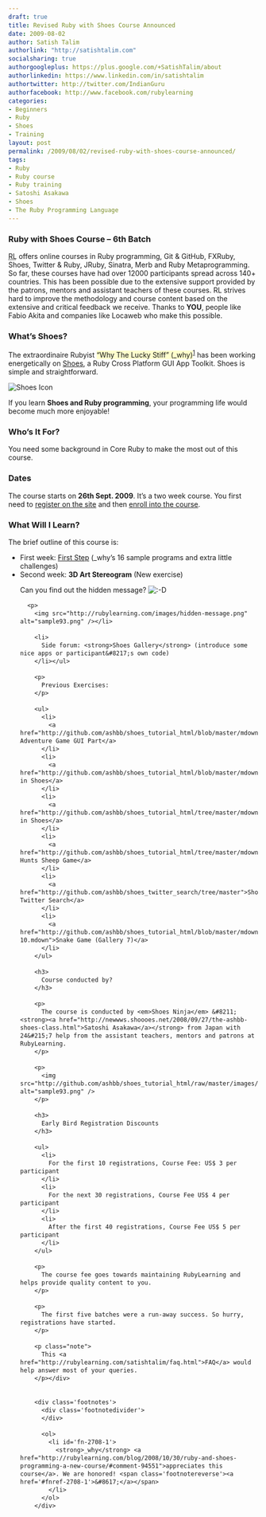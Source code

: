 ```yaml
---
draft: true
title: Revised Ruby with Shoes Course Announced
date: 2009-08-02
author: Satish Talim
authorlink: "http://satishtalim.com"
socialsharing: true
authorgoogleplus: https://plus.google.com/+SatishTalim/about
authorlinkedin: https://www.linkedin.com/in/satishtalim
authortwitter: http://twitter.com/IndianGuru
authorfacebook: http://www.facebook.com/rubylearning
categories:
- Beginners
- Ruby
- Shoes
- Training
layout: post
permalink: /2009/08/02/revised-ruby-with-shoes-course-announced/
tags:
- Ruby
- Ruby course
- Ruby training
- Satoshi Asakawa
- Shoes
- The Ruby Programming Language
---
```


<div>
  <h3>
    Ruby with Shoes Course &#8211; 6th Batch
  </h3>
  
  <p class="update">
    <abbr title="RubyLearning">RL</abbr> offers online courses in Ruby programming, Git & GitHub, FXRuby, Shoes, Twitter & Ruby, JRuby, Sinatra, Merb and Ruby Metaprogramming. So far, these courses have had over 12000 participants spread across 140+ countries. This has been possible due to the extensive support provided by the patrons, mentors and assistant teachers of these courses. RL strives hard to improve the methodology and course content based on the extensive and critical feedback we receive. Thanks to <strong>YOU</strong>, people like Fabio Akita and companies like Locaweb who make this possible.
  </p>
  
  <h3>
    What&#8217;s Shoes?
  </h3>
  
  <p>
    The extraordinaire Rubyist <span style="background-color: #FFFFCC;">&#8220;Why The Lucky Stiff&#8221; (_why)</span><sup class='footnote'><a href='#fn-2708-1' id='fnref-2708-1'>1</a></sup> has been working energetically on <a href="http://shoooes.net/">Shoes</a>, a Ruby Cross Platform GUI App Toolkit. Shoes is simple and straightforward.
  </p>
  
  <p>
    <img class="alignright" src="http://rubylearning.com/images/shoes-icon.png" alt="Shoes Icon" />
  </p>
  
  <p>
    If you learn <strong>Shoes and Ruby programming</strong>, your programming life would become much more enjoyable!
  </p>
  
  <h3>
    Who&#8217;s It For?
  </h3>
  
  <p>
    You need some background in Core Ruby to make the most out of this course.
  </p>
  
  <h3>
    Dates
  </h3>
  
  <p>
    The course starts on <strong>26th Sept. 2009</strong>. It&#8217;s a two week course. You first need to <a href="http://rubylearning.org/">register on the site</a> and then <a href="http://rubylearning.org/class/course/view.php?id=44">enroll into the course</a>.
  </p>
  
  <h3>
    What Will I Learn?
  </h3>
  
  <p>
    The brief outline of this course is:
  </p>
  
  <ul>
    <li>
      First week: <a href="http://shoooes.net/tutorial/">First Step</a> (_why&#8217;s 16 sample programs and extra little challenges)
    </li>
    <li>
      Second week: <b>3D Art Stereogram</b> (New exercise) <p>
        Can you find out the hidden message? <img src="http://rubylearning.com/blog/wp-includes/images/smilies/icon_biggrin.gif" alt=":-D" class="wp-smiley" />
      </p>
      
      <p>
        <img src="http://rubylearning.com/images/hidden-message.png" alt="sample93.png" /></li> 
        
        <li>
          Side forum: <strong>Shoes Gallery</strong> (introduce some nice apps or participant&#8217;s own code)
        </li></ul> 
        
        <p>
          Previous Exercises:
        </p>
        
        <ul>
          <li>
            <a href="http://github.com/ashbb/shoes_tutorial_html/blob/master/mdowns/00703_Assignment_3_Mini_Adventure_Game_GUI_Part.mdown">Mini Adventure Game GUI Part</a>
          </li>
          <li>
            <a href="http://github.com/ashbb/shoes_tutorial_html/blob/master/mdowns/00704_Assignment_4_Pong_in_Shoes.mdown">Pong in Shoes</a>
          </li>
          <li>
            <a href="http://github.com/ashbb/shoes_tutorial_html/tree/master/mdowns/00705_Assignment_5_Riddles_in_Shoes.mdown">Riddles in Shoes</a>
          </li>
          <li>
            <a href="http://github.com/ashbb/shoes_tutorial_html/tree/master/mdowns/00706_Assignment_6_Dog_Hunts_Sheep_Game.mdown">Dog Hunts Sheep Game</a>
          </li>
          <li>
            <a href="http://github.com/ashbb/shoes_twitter_search/tree/master">Shoes Twitter Search</a>
          </li>
          <li>
            <a href="http://github.com/ashbb/shoes_tutorial_html/blob/master/mdowns/01120_Fancy_Gallery_6-10.mdown">Snake Game (Gallery 7)</a>
          </li>
        </ul>
        
        <h3>
          Course conducted by?
        </h3>
        
        <p>
          The course is conducted by <em>Shoes Ninja</em> &#8211; <strong><a href="http://newwws.shoooes.net/2008/09/27/the-ashbb-shoes-class.html">Satoshi Asakawa</a></strong> from Japan with 24&#215;7 help from the assistant teachers, mentors and patrons at RubyLearning.
        </p>
        
        <p>
          <img src="http://github.com/ashbb/shoes_tutorial_html/raw/master/images/sample93.png" alt="sample93.png" />
        </p>
        
        <h3>
          Early Bird Registration Discounts
        </h3>
        
        <ul>
          <li>
            For the first 10 registrations, Course Fee: US$ 3 per participant
          </li>
          <li>
            For the next 30 registrations, Course Fee US$ 4 per participant
          </li>
          <li>
            After the first 40 registrations, Course Fee US$ 5 per participant
          </li>
        </ul>
        
        <p>
          The course fee goes towards maintaining RubyLearning and helps provide quality content to you.
        </p>
        
        <p>
          The first five batches were a run-away success. So hurry, registrations have started.
        </p>
        
        <p class="note">
          This <a href="http://rubylearning.com/satishtalim/faq.html">FAQ</a> would help answer most of your queries.
        </p></div> 
        
        
        <div class='footnotes'>
          <div class='footnotedivider'>
          </div>
          
          <ol>
            <li id='fn-2708-1'>
              <strong>_why</strong> <a href="http://rubylearning.com/blog/2008/10/30/ruby-and-shoes-programming-a-new-course/#comment-94551">appreciates this course</a>. We are honored! <span class='footnotereverse'><a href='#fnref-2708-1'>&#8617;</a></span>
            </li>
          </ol>
        </div>
